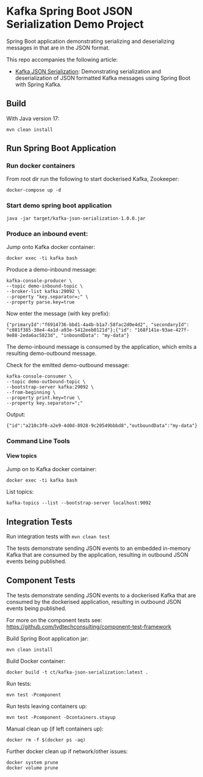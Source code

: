 # Kafka Spring Boot JSON Serialization Demo Project

Spring Boot application demonstrating serializing and deserializing messages in that are in the JSON format.

This repo accompanies the following article: 

- [Kafka JSON Serialization](https://www.lydtechconsulting.com/blog-kafka-json-serialization.html): Demonstrating serialization and deserialization of JSON formatted Kafka messages using Spring Boot with Spring Kafka.

## Build

With Java version 17:

```
mvn clean install
```

## Run Spring Boot Application

### Run docker containers

From root dir run the following to start dockerised Kafka, Zookeeper:
```
docker-compose up -d
```

### Start demo spring boot application
```
java -jar target/kafka-json-serialization-1.0.0.jar
```

### Produce an inbound event:

Jump onto Kafka docker container:
```
docker exec -ti kafka bash
```

Produce a demo-inbound message:
```
kafka-console-producer \
--topic demo-inbound-topic \
--broker-list kafka:29092 \
--property "key.separator=;" \
--property parse.key=true
```
Now enter the message (with key prefix):
```
{"primaryId":"f6914736-bbd1-4a4b-b1a7-58fac2d0e4d2", "secondaryId": "c081f385-38e4-4a1d-a93e-5412eeb0121d"};{"id": "168f141e-93ae-427f-9e88-2eda6ac5823d", "inboundData": "my-data"}
```
The demo-inbound message is consumed by the application, which emits a resulting demo-outbound message.

Check for the emitted demo-outbound message:
```
kafka-console-consumer \
--topic demo-outbound-topic \
--bootstrap-server kafka:29092 \
--from-beginning \
--property print.key=true \
--property key.separator=";"
```
Output:
```
{"id":"a210c3f0-a2e9-4d0d-8928-9c20549bbbd8","outboundData":"my-data"}
```

### Command Line Tools

#### View topics

Jump on to Kafka docker container:
```
docker exec -ti kafka bash
```

List topics:
```
kafka-topics --list --bootstrap-server localhost:9092
```

## Integration Tests

Run integration tests with `mvn clean test`

The tests demonstrate sending JSON events to an embedded in-memory Kafka that are consumed by the application, resulting in outbound JSON events being published.

## Component Tests

The tests demonstrate sending JSON events to a dockerised Kafka that are consumed by the dockerised application, resulting in outbound JSON events being published.

For more on the component tests see: https://github.com/lydtechconsulting/component-test-framework

Build Spring Boot application jar:
```
mvn clean install
```

Build Docker container:
```
docker build -t ct/kafka-json-serialization:latest .
```

Run tests:
```
mvn test -Pcomponent
```

Run tests leaving containers up:
```
mvn test -Pcomponent -Dcontainers.stayup
```

Manual clean up (if left containers up):
```
docker rm -f $(docker ps -aq)
```

Further docker clean up if network/other issues:
```
docker system prune
docker volume prune
```
